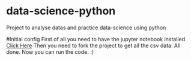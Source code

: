 # data-science-python
Project to analyse datas and practice data-science using python

#Initial config
First of all you need to have the jupyter notebook installed <a href="https://jupyter.readthedocs.io/en/latest/install/notebook-classic.html">Click Here</a>
Then you need to fork the project to get all the csv data. 
All done. Now you can run the code. :)

